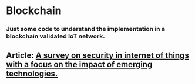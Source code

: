 # Blockchain
### Just some code to understand the implementation in a blockchain validated IoT network.

## Article: [A survey on security in internet of things with a focus on the impact of emerging technologies.](https://www.sciencedirect.com/science/article/pii/S2542660522000592)
